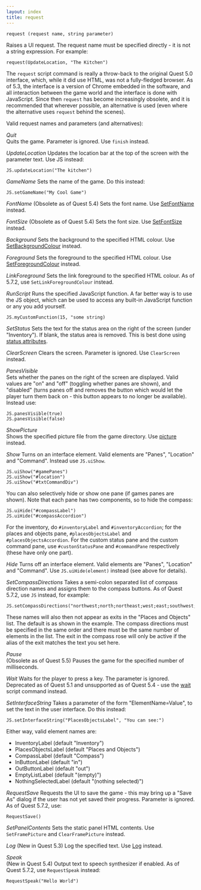 ```yaml
---
layout: index
title: request
---
```


    request (request name, string parameter)

Raises a UI request. The request name must be specified directly - it is not a string expression. For example:

```
request(UpdateLocation, "The Kitchen")
```

The `request` script command is really a throw-back to the original Quest 5.0 interface, which, while it did use HTML, was not a fully-fledged browser. As of 5.3, the interface is a version of Chrome embedded in the software, and all interaction between the game world and the interface is done with JavaScript. Since then `request` has become increasingly obsolete, and it is recommended that wherever possible, an alternative is used (even where the alternative uses `request` behind the scenes).

Valid request names and parameters (and alternatives):

_Quit_  
Quits the game. Parameter is ignored. Use `finish` instead.

_UpdateLocation_
Updates the location bar at the top of the screen with the parameter text. Use JS instead:

```
JS.updateLocation("The kitchen")
```

_GameName_
Sets the name of the game. Do this instead:

```
JS.setGameName("My Cool Game")
```

_FontName_
(Obsolete as of Quest 5.4) Sets the font name. Use [SetFontName](../functions/corelibrary/setfontname.html) instead.

_FontSize_
(Obsolete as of Quest 5.4) Sets the font size. Use [SetFontSize](../functions/corelibrary/setfontsize.html) instead.

_Background_
Sets the background to the specified HTML colour. Use [SetBackgroundColour](../functions/corelibrary/setbackgroundcolour.html) instead.

_Foreground_
Sets the foreground to the specified HTML colour. Use [SetForegroundColour](../functions/corelibrary/setforegroundcolour.html) instead.

_LinkForeground_
Sets the link foreground to the specified HTML colour. As of 5.7.2, use `SetLinkForegroundColour` instead.

_RunScript_
Runs the specified JavaScript function. A far better way is to use the JS object, which can be used to access any built-in JavaScript function or any you add yourself.

```
JS.myCustomFunction(15, "some string)
```

_SetStatus_
Sets the text for the status area on the right of the screen (under "Inventory"). If blank, the status area is removed. This is best done using [status attributes](../using_attributes.html).

_ClearScreen_
Clears the screen. Parameter is ignored. Use `ClearScreen` instead.

_PanesVisible_  
Sets whether the panes on the right of the screen are displayed. Valid values are "on" and "off" (toggling whether panes are shown), and "disabled" (turns panes off and removes the button which would let the player turn them back on - this button appears to no longer be available). Instead use:

```
JS.panesVisible(true)
JS.panesVisible(false)
```

_ShowPicture_  
Shows the specified picture file from the game directory. Use [picture](picture.html) instead.

_Show_
Turns on an interface element. Valid elements are "Panes", "Location" and "Command". Instead use `JS.uiShow`.

```
JS.uiShow("#gamePanes")
JS.uiShow("#location")
JS.uiShow("#txtCommandDiv")
```

You can also selectively hide or show one pane (if games panes are shown). Note that each pane has two components, so to hide the compass:

```
JS.uiHide("#compassLabel")
JS.uiHide("#compassAccordion")
```

For the inventory, do `#inventoryLabel` and `#inventoryAccordion`; for the places and objects pane, `#placesObjectsLabel` and `#placesObjectsAccordion`. For the custom status pane and the custom command pane, use `#custonStatusPane` and `#commandPane` respectively (these have only one part).


_Hide_
Turns off an interface element. Valid elements are "Panes", "Location" and "Command". Use `JS.uiHide(element)` instead (see above for details).

_SetCompassDirections_
Takes a semi-colon separated list of compass direction names and assigns them to the compass buttons. As of Quest 5.7.2, use `JS` instead, for example:

```
JS.setCompassDirections("northwest;north;northeast;west;east;southwest;whatever;southeast;up;down;in;out")
```

These names will also then not appear as exits in the "Places and Objects" list. The default is as shown in the example. The compass directions must be specified in the same order and there must be the same number of elements in the list. The exit in the compass rose will only be active if the alias of the exit matches the text you set here.


_Pause_  
(Obsolete as of Quest 5.5) Pauses the game for the specified number of milliseconds.

_Wait_
Waits for the player to press a key. The parameter is ignored. Deprecated as of Quest 5.1 and unsupported as of Quest 5.4 - use the [wait](wait.html) script command instead.

_SetInterfaceString_
Takes a parameter of the form "ElementName=Value", to set the text in the user interface. Do this instead:

```
JS.setInterfaceString("PlacesObjectsLabel", "You can see:")
```

Either way, valid element names are:

-   InventoryLabel (default "Inventory")
-   PlacesObjectsLabel (default "Places and Objects")
-   CompassLabel (default "Compass")
-   InButtonLabel (default "in")
-   OutButtonLabel (default "out")
-   EmptyListLabel (default "(empty)")
-   NothingSelectedLabel (default "(nothing selected)")

_RequestSave_
Requests the UI to save the game - this may bring up a "Save As" dialog if the user has not yet saved their progress. Parameter is ignored. As of Quest 5.7.2, use:

```
RequestSave()
```

_SetPanelContents_
Sets the static panel HTML contents. Use `SetFramePicture` and `ClearFramePicture` instead.

_Log_
(New in Quest 5.3) Log the specified text. Use [Log](../functions/corelibrary/log.html) instead.

_Speak_  
(New in Quest 5.4) Output text to speech synthesizer if enabled. As of Quest 5.7.2, use `RequestSpeak` instead:

```
RequestSpeak("Hello World")
```
